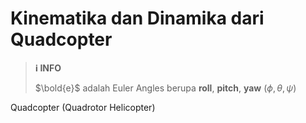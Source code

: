 # Kinematika dan Dinamika dari Quadcopter

> **ℹ️ INFO**
> 
> $\bold{e}$ adalah Euler Angles berupa **roll**, **pitch**, **yaw**  $\left(\phi, \theta, \psi \right)$

Quadcopter (Quadrotor Helicopter) 


